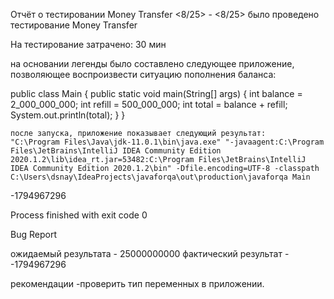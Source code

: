Отчёт о тестировании Money Transfer
<8/25> - <8/25> было проведено  тестирование  Money Transfer 

На тестирование затрачено: 30 мин

на основании легенды было составлено следующее приложение, позволяющее воспроизвести ситуацию пополнения баланса:

public class Main {
    public static void main(String[] args) {
        int balance = 2_000_000_000;
        int refill = 500_000_000;
        int total = balance + refill;
        System.out.println(total);
    }
    }
    
    
    после запуска, приложение показывает следующий результат:
    "C:\Program Files\Java\jdk-11.0.1\bin\java.exe" "-javaagent:C:\Program Files\JetBrains\IntelliJ IDEA Community Edition 2020.1.2\lib\idea_rt.jar=53482:C:\Program Files\JetBrains\IntelliJ IDEA Community Edition 2020.1.2\bin" -Dfile.encoding=UTF-8 -classpath C:\Users\dsnay\IdeaProjects\javaforqa\out\production\javaforqa Main

-1794967296

Process finished with exit code 0

Bug Report

ожидаемый результата - 25000000000
фактический результат -  -1794967296 
    
   рекомендации -проверить тип переменных в приложении. 

